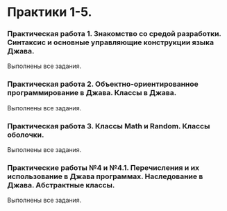 # Практики 1-5.
### Практическая работа 1. Знакомство со средой разработки. Синтаксис и основные управляющие конструкции языка Джава.
Выполнены все задания.
### Практическая работа 2. Объектно-ориентированное программирование в Джава. Классы в Джава.
Выполнены все задания.
### Практическая работа 3. Классы Math и Random. Классы оболочки.
Выполнены все задания.
### Практические работы №4 и №4.1. Перечисления и их использование в Джава программах. Наследование в Джава. Абстрактные классы.
Выполнены все задания.
